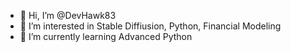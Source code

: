 - 👋 Hi, I’m @DevHawk83
- 👀 I’m interested in Stable Diffiusion, Python, Financial Modeling
- 🌱 I’m currently learning Advanced Python

<!---
DevHawk83/DevHawk83 is a ✨ special ✨ repository because its `README.md` (this file) appears on your GitHub profile.
You can click the Preview link to take a look at your changes.
--->
